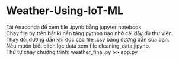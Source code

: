 # Weather-Using-IoT-ML
Tải Anaconda để xem file .ipynb bằng jupyter notebook.  
<space><space>Chạy file py trên bất kì nền tảng python nào nhớ cài đầy đủ thư viện.  
Thay đổi đường dẫn khi đọc các file .csv bằng đường dẫn của bạn.  
Nếu muốn biết cách lọc data xem file cleaning_data.jipynb.  
Thứ tự chạy chương trình: weather_final.py >> app.py  
